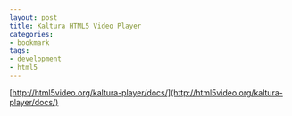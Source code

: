```yaml
---
layout: post
title: Kaltura HTML5 Video Player
categories:
- bookmark
tags:
- development
- html5
---
```

[http://html5video.org/kaltura-player/docs/](http://html5video.org/kaltura-player/docs/)